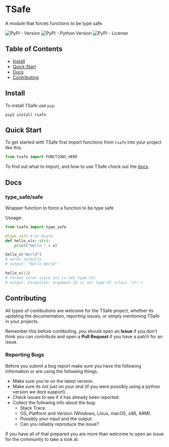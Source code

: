 # TSafe
A module that forces functions to be type safe.

![PyPI - Version](https://img.shields.io/pypi/v/tsafe)
![PyPI - Python Version](https://img.shields.io/pypi/pyversions/tsafe)
![PyPI - License](https://img.shields.io/pypi/l/tsafe)

## Table of Contents
* [Install](#install)
* [Quick Start](#quick-start)
* [Docs](#docs)
* [Contributing](#contributing)

## Install
To install TSafe use `pip`.
```
pip3 install tsafe
```

## Quick Start
To get started with TSafe first import functions from `tsafe` into your project like this.
```py
from tsafe import FUNCTIONS_HERE
```

To find out what to import, and how to use TSafe check out the [docs](#docs).


## Docs

### type_safe/safe
Wrapper function to force a function to be type safe

Ussage:
```py
from tsafe import type_safe

@type_safe # or @safe
def hello_x(x: str):
    print("Hello " + x)

hello_x("World")
# works normally
# output: "Hello World"

hello_x(12)
# throws error since int is not type str
# output: Exception: argument 12 is not type of <class 'str'>

```

## Contributing
All types of contibutions are welcome for the TSafe project, whether its updating the documentation, reporting issues, or simply mentioning TSafe in your projects.

Remember this before contibuting, you should open an **Issue** if you don't think you can contribute and open a **Pull Request** if you have a patch for an issue.



### Reporting Bugs
Before you submit a bug report make sure you have the following information or are using the following things.

* Make sure you're on the latest version.
* Make sure its not just on your end (if you were possibly using a python version we dont support).
* Check issues to see if it has already been reported.
* Collect the following info about the bug:
    * Stack Trace.
    * OS, Platform and Version (Windows, Linux, macOS, x86, ARM).
    * Possibly your input and the output.
    * Can you reliably reproduce the issue?

If you have all of that prepared you are more than welcome to open an issue for the community to take a look at.
